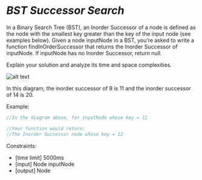 _BST Successor Search_
======================

In a Binary Search Tree (BST), an Inorder Successor of a node is defined as the node with the smallest key greater than the key of the input node (see examples below). Given a node inputNode in a BST, you’re asked to write a function findInOrderSuccessor that returns the Inorder Successor of inputNode. If inputNode has no Inorder Successor, return null.

Explain your solution and analyze its time and space complexities.

![alt text](https://www.pramp.com/img/content/img_02.png "Binary Search Tree")

In this diagram, the inorder successor of 9 is 11 and the inorder successor of 14 is 20.

Example:

```javascript
//In the diagram above, for inputNode whose key = 11

//Your function would return:
//The Inorder Successor node whose key = 12
```

Constraints:
- [time limit] 5000ms
- [input] Node inputNode
- [output] Node
